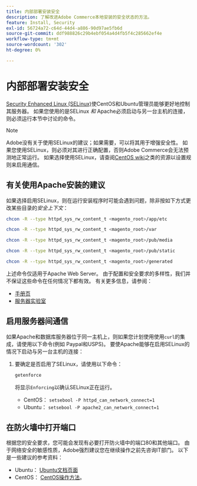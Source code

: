 ```yaml
---
title: 内部部署安装安全
description: 了解改进Adobe Commerce本地安装的安全状态的方法。
feature: Install, Security
exl-id: 56724a72-c64d-44d4-a886-90d97ae5fb6d
source-git-commit: ddf988826c29b4ebf054a4d4fb5f4c285662ef4e
workflow-type: tm+mt
source-wordcount: '302'
ht-degree: 0%

---
```


# 内部部署安装安全

[Security Enhanced Linux (SELinux)](https://selinuxproject.org/page/Main_Page)使CentOS和Ubuntu管理员能够更好地控制其服务器。 如果您使用的是SELinux *和* Apache必须启动与另一台主机的连接，则必须运行本节中讨论的命令。

>[!NOTE]
>
>Adobe没有关于使用SELinux的建议；如果需要，可以将其用于增强安全性。 如果您使用SELinux，则必须对其进行正确配置，否则Adobe Commerce会无法预测地正常运行。 如果选择使用SELinux，请查阅[CentOS wiki](https://wiki.centos.org/HowTos/SELinux)之类的资源以设置规则来启用通信。

## 有关使用Apache安装的建议

如果选择启用SELinux，则在运行安装程序时可能会遇到问题，除非按如下方式更改某些目录的&#x200B;*安全上下文*：

```bash
chcon -R --type httpd_sys_rw_content_t <magento_root>/app/etc
```

```bash
chcon -R --type httpd_sys_rw_content_t <magento_root>/var
```

```bash
chcon -R --type httpd_sys_rw_content_t <magento_root>/pub/media
```

```bash
chcon -R --type httpd_sys_rw_content_t <magento_root>/pub/static
```

```bash
chcon -R --type httpd_sys_rw_content_t <magento_root>/generated
```

上述命令仅适用于Apache Web Server。 由于配置和安全要求的多样性，我们并不保证这些命令在任何情况下都有效。 有关更多信息，请参阅：

* [手册页](https://linux.die.net/man/8/httpd_selinux)
* [服务器实验室](https://www.serverlab.ca/tutorials/linux/web-servers-linux/configuring-selinux-policies-for-apache-web-servers/)

## 启用服务器间通信

如果Apache和数据库服务器位于同一主机上，则如果您计划使用使用`curl`的集成，请使用以下命令(例如 Paypal和USPS)。
要使Apache能够在启用SELinux的情况下启动与另一台主机的连接：

1. 要确定是否启用了SELinux，请使用以下命令：

   ```bash
   getenforce
   ```

   将显示`Enforcing`以确认SELinux正在运行。

   * CentOS： `setsebool -P httpd_can_network_connect=1`
   * Ubuntu： `setsebool -P apache2_can_network_connect=1`

## 在防火墙中打开端口

根据您的安全要求，您可能会发现有必要打开防火墙中的端口80和其他端口。 由于网络安全的敏感性质，Adobe强烈建议您在继续操作之前先咨询IT部门。 以下是一些建议的参考资料：

* Ubuntu： [Ubuntu文档页面](https://help.ubuntu.com/community/IptablesHowTo)
* CentOS： [CentOS操作方法](https://wiki.centos.org/HowTos%282f%29Network%282f%29IPTables.html)。
